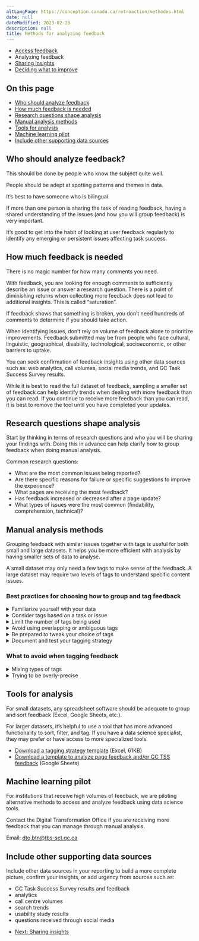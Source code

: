 ```yaml
---
altLangPage: https://conception.canada.ca/retroaction/methodes.html
date: null
dateModified: 2023-02-28
description: null
title: Methods for analyzing feedback
---
```


<div class="gc-stp-stp">
  <div class="row">
    <ul class="toc lst-spcd col-md-12">
      <li class="col-md-4 col-sm-6"><a class="list-group-item" href="access-feedback.html">Access feedback</a></li>
      <li class="col-md-4 col-sm-6"><a class="list-group-item active">Analyzing feedback</a></li>
      <li class="col-md-4 col-sm-6"><a class="list-group-item" href="insights.html">Sharing insights</a></li>
      <li class="col-md-4 col-sm-6"><a class="list-group-item" href="prioritize.html">Deciding what to improve</a></li>
    </ul>
  </div>
</div>

## On this page

* [Who should analyze feedback](#who-should-analyze-feedback)
* [How much feedback is needed](#how-much-feedback-is-needed)
* [Research questions shape analysis](#research-questions-shape-analysis)
* [Manual analysis methods](#manual-analysis-methods)
* [Tools for analysis](#tools-for-analysis)
* [Machine learning pilot](#machine-learning-pilot)
* [Include other supporting data sources](#include-other-supporting-data-sources)

## Who should analyze feedback?

This should be done by people who know the subject quite well.

People should be adept at spotting patterns and themes in data.

It’s best to have someone who is bilingual.

If more than one person is sharing the task of reading feedback, having a shared understanding of the issues (and how you will group feedback) is very important.

It’s good to get into the habit of looking at user feedback regularly to identify any emerging or persistent issues affecting task success.

## How much feedback is needed

There is no magic number for how many comments you need.

With feedback, you are looking for enough comments to sufficiently describe an issue or answer a research question. There is a point of diminishing returns when collecting more feedback does not lead to additional insights. This is called “saturation”.

If feedback shows that something is broken, you don’t need hundreds of comments to determine if you should take action.

When identifying issues, don’t rely on volume of feedback alone to prioritize improvements. Feedback submitted may be from people who face cultural, linguistic, geographical, disability, technological, socioeconomic, or other barriers to uptake.

You can seek confirmation of feedback insights using other data sources such as: web analytics, call volumes, social media trends, and GC Task Success Survey results.

While it is best to read the full dataset of feedback, sampling a smaller set of feedback can help identify trends when dealing with more feedback than you can read. If you continue to receive more feedback than you can read, it is best to remove the tool until you have completed your updates.

## Research questions shape analysis

Start by thinking in terms of research questions and who you will be sharing your findings with. Doing this in advance can help clarify how to group feedback when doing manual analysis.

Common research questions:

* What are the most common issues being reported?
* Are there specific reasons for failure or specific suggestions to improve the experience?
* What pages are receiving the most feedback?
* Has feedback increased or decreased after a page update?
* What types of issues were the most common (findability, comprehension, technical)?

## Manual analysis methods

Grouping feedback with similar issues together with tags is useful for both small and large datasets. It helps you be more efficient with analysis by having smaller sets of data to analyse.

A small dataset may only need a few tags to make sense of the feedback. A large dataset may require two levels of tags to understand specific content issues.

### Best practices for choosing how to group and tag feedback

<details>
  <summary>Familiarize yourself with your data</summary>
  <p>Read through a sample of feedback data and try to spot recurring patterns. Jot them down to get a rough overview of WHAT tasks, topics, or issues people are talking about.</p>
  <p>Not every comment will be useful - sometimes it will be too unclear to use or be completely about another topic.</p>
</details>

<details>
  <summary>Consider tags based on a task or issue</summary>
  <p><strong>Task-based tags</strong> are recommended when analyzing feedback for a group of pages where there are multiple user tasks.</p>
  <p>To identify tasks, ask yourself why the user came to the site. What were they trying to do, or what question were they trying to answer? </p>
  <p><strong>Issue-based tags</strong> may be a better strategy when gathering feedback on a single page, single topic, or where a single task dominates your feedback.</p>
  <p><strong>For large datasets</strong> you may find a second level of tags is needed to add precision. This can be done at the same time you tag the feedback OR when you are ready to analyze a smaller set of feedback.</p>

  <h3>Example of some tags used for feedback on vaccine pages</h3>
  <table class="provisional gc-table table table-striped" id="myTable1">
    <caption class="wb-inv">Example feedback tagging model </caption>
    <thead>
      <tr>
        <th scope="col">Tag</th>
        <th scope="col">User task or issue</th>
        <th scope="col">Topics included</th>
      </tr>
    </thead>
    <tbody>
      <tr>
        <td data-label="Tag"><span class="text-left">Vaccine safety</span></td>
        <td data-label="User task"><span class="text-left">Is the vaccine safe for me?</span></td>
        <td data-label="Topics included"><span class="text-left">Pre-existing conditions, ingredients/allergies, side effects</span></td>
      </tr>
      <tr>
        <td data-label="Tag"><span class="text-left">Getting vaccinated</span></td>
        <td data-label="User task"><span class="text-left">How do I get vaccinated?</span></td>
        <td data-label="Topics included"><span class="text-left">Eligibility, when, where, how to register</span></td>
      </tr>
      <tr>
        <td data-label="Tag"><span class="text-left">Proof of vaccination</span></td>
        <td data-label="User task"><span class="text-left">How do I get a copy of my vaccine record?</span></td>
        <td data-label="Topics included"><span class="text-left">Vaccine records, provincial apps, federal vaccine proof</span></td>
      </tr>
    </tbody>
  </table>
</details>

<details>
  <summary>Limit the number of tags being used</summary>
  <p>Start with broad tags and only include those for which you have multiple examples. Your goal with this first review is to succinctly group recurring topics/issues.</p>
  <p>Aim to keep your set of tags to under 15 for the task.  Limiting the number of tags will help surface the issues that need the most assistance.</p>
  <p>“Other” is a tag too!  Tag one-offs or low-frequency comments as “Other” until there are enough for them to graduate into having a tag of their own.</p>
</details>

<details>
  <summary>Avoid using overlapping or ambiguous tags </summary>
  <p>Make sure each tag is clearly differentiated from the others. Your aim is to reduce doubt about which tag a comment should get.</p>
</details>

<details>
  <summary>Be prepared to tweak your choice of tags</summary>
  <p>As you read more of your dataset, review your initial tag choices. Are they clear and unambiguous? Does one tag alone cover the majority of feedback? Do you need to divide it into separate tags?</p>
  <p>There’s no one-size-fits-all strategy. As you collect more feedback, you may find you need to adjust your choice of tags.</p>
</details>

<details>
  <summary>Document and test your tagging strategy</summary>
  <p>Document your choice of tags with examples.   This is especially useful if more than one person will share the responsibility for reviewing feedback.</p>
  <p>Ask others to review your tag choices to make sure that the tags are clear to other people.  This is especially critical if more than one person will be helping to analyze feedback.  Agreeing on a common set of tags in the beginning (and when adjusting tags) avoids feedback being tagged poorly between people.</p>

  <h3>Example of some tags used for feedback on vaccine pages</h3>
  <table class="provisional gc-table table table-striped" id="myTable1">
    <caption class="wb-inv">Example feedback tagging model </caption>
    <thead>
      <tr>
        <th scope="col">Tag</th>
        <th scope="col">User task or issue</th>
        <th scope="col">Topics included</th>
      </tr>
    </thead>
    <tbody>
      <tr>
        <td data-label="Tag"><span class="text-left">Vaccine safety</span></td>
        <td data-label="User task"><span class="text-left">Is the vaccine safe for me?</span></td>
        <td data-label="Topics included"><span class="text-left">Pre-existing conditions, ingredients/allergies, side effects</span></td>
      </tr>
      <tr>
        <td data-label="Tag"><span class="text-left">Getting vaccinated</span></td>
        <td data-label="User task"><span class="text-left">How do I get vaccinated?</span></td>
        <td data-label="Topics included"><span class="text-left">Eligibility, when, where, how to register</span></td>
      </tr>
      <tr>
        <td data-label="Tag"><span class="text-left">Proof of vaccination</span></td>
        <td data-label="User task"><span class="text-left">How do I get a copy of my vaccine record?</span></td>
        <td data-label="Topics included"><span class="text-left">Vaccine records, provincial apps, federal vaccine proof</span></td>
      </tr>
    </tbody>
  </table>
  <a class="btn btn-primary" href="images/feedback-tagging-template.xlsx" role="button"><span class="fa fa-download" aria-hidden="true"></span> Download a tagging strategy template (Excel, 61KB)</a>
</details>

<h3>What to avoid when tagging feedback</h3>
<details>
  <summary>Mixing types of tags</summary>
  <p>If you want to add additional ways to analyse your dataset, it’s best to create new columns in your spreadsheet to note different kinds of facets. For example, adding a status or specifying a particular sub-issue.</p>
</details>

<details>
  <summary>Trying to be overly-precise</summary>
  <p>The purpose of tagging is to help you identify user priorities and group feedback into smaller datasets to analyze. A “good enough” approach to defining and assigning tags will do.</p>
  <p>If you have more feedback than you can manage to review, classify and analyze, adjust your strategy: choose a specific task or time frame to focus on.</p>
</details>

## Tools for analysis

For small datasets, any spreadsheet software should be adequate to group and sort feedback (Excel, Google Sheets, etc.).

For larger datasets, it’s helpful to use a tool that has more advanced functionality to sort, filter, and tag. If you have a data science specialist, they may prefer or have access to more specialized tools.

* [Download a tagging strategy template](images/feedback-tagging-template.xlsx) (Excel, 61KB)
* [Download a template to analyze page feedback and/or GC TSS feedback](https://docs.google.com/spreadsheets/d/1pcQgee6lN6P30EIMRb3o6RxcTPBiUFtsZAmbeVNpDW4/edit?usp=sharing) (Google Sheets)

## Machine learning pilot

For institutions that receive high volumes of feedback, we are piloting alternative methods to access and analyze feedback using data science tools.

Contact the Digital Transformation Office if you are receiving more feedback that you can manage through manual analysis.

Email: [dto.btn@tbs-sct.gc.ca](mailto:dto.btn@tbs-sct.gc.ca)

## Include other supporting data sources

Include other data sources in your reporting to build a more complete picture, confirm your insights, or add urgency from sources such as:

* GC Task Success Survey results and feedback
* analytics
* call centre volumes
* search trends
* usability study results
* questions received through social media

<nav role="navigation" class="mrgn-bttm-lg">
  <ul class="pager">
    <li class="next"><a href="insights.html" rel="next">Next: Sharing insights</a></li>
  </ul>
</nav>
